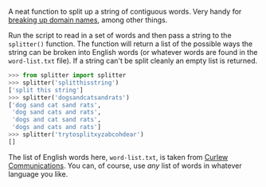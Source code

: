 A neat function to split up a string of contiguous words. Very handy for [breaking up domain names](http://ajcr.net/Words-nobody-wants/), among other things.

Run the script to read in a set of words and then pass a string to the `splitter()` function. The function will return a list of the possible ways the string can be broken into English words (or whatever words are found in the `word-list.txt` file). If a string can't be split cleanly an empty list is returned.

```python
>>> from splitter import splitter
>>> splitter('splitthisstring')
['split this string']
>>> splitter('dogsandcatsandrats')
['dog sand cat sand rats',
 'dog sand cats and rats',
 'dogs and cat sand rats',
 'dogs and cats and rats']
>>> splitter('trytosplitxyzabcohdear')
[]
```

The list of English words here, `word-list.txt`, is taken from [Curlew Communications](http://www.curlewcommunications.co.uk/wordlist.html). You can, of course, use *any* list of words in whatever language you like.
